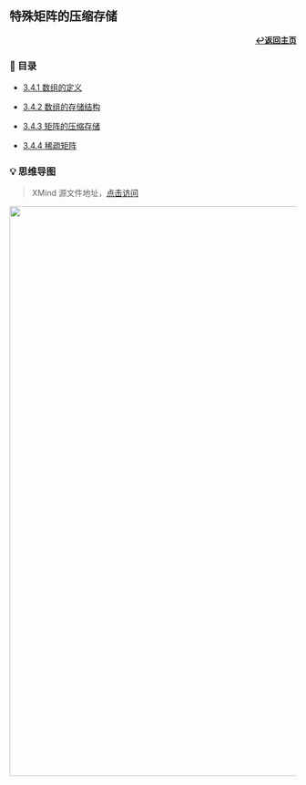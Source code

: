 ## 特殊矩阵的压缩存储

<div align="right">
    <a href="/README.md"><b>↩返回主页</b></a>
</div>

### 📝 目录

+ [3.4.1 数组的定义](3.4.1%20数组的定义.md)

+ [3.4.2 数组的存储结构](3.4.2%20数组的存储结构.md)

+ [3.4.3 矩阵的压缩存储](3.4.3%20矩阵的压缩存储.md)

+ [3.4.4 稀疏矩阵](3.4.4%20稀疏矩阵.md)

### 💡 思维导图

> XMind 源文件地址，[点击访问](/files/3/3.4.xmind)

<div align="center">
    <img src="/pics/3/3.4.png" width=1000>
</div>